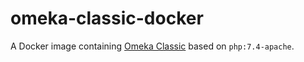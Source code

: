 # omeka-classic-docker

A Docker image containing [Omeka Classic](https://omeka.org/classic/) based on `php:7.4-apache`.
